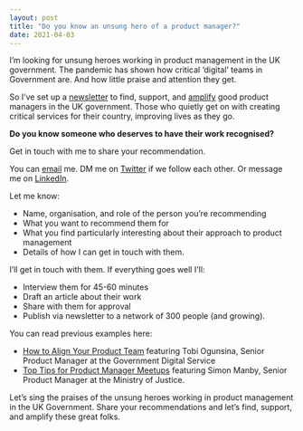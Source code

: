 ```yaml
---
layout: post
title: "Do you know an unsung hero of a product manager?"
date: 2021-04-03
---
```


I’m looking for unsung heroes working in product management in the UK government. 
The pandemic has shown how critical ‘digital’ teams in Government are. And how little praise and attention they get. 

So I’ve set up a [newsletter](https://buttondown.email/goodproductmanagement) to find, support, and [amplify](https://www.vox.com/2016/9/14/12914370/white-house-obama-women-gender-bias-amplification) good product managers in the UK government. Those who quietly get on with creating critical services for their country, improving lives as they go.

**Do you know someone who deserves to have their work recognised?**

Get in touch with me to share your recommendation.

You can [email](scott@goodproduct.management) me. DM me on [Twitter](https://twitter.com/scottcolfer) if we follow each other. Or message me on [LinkedIn](https://www.linkedin.com/in/scottcolfer).

Let me know:

- Name, organisation, and role of the person you’re recommending
- What you want to recommend them for
- What you find particularly interesting about their approach to product management
- Details of how I can get in touch with them.

I’ll get in touch with them. If everything goes well I'll: 

- Interview them for 45-60 minutes 
- Draft an article about their work
- Share with them for approval
- Publish via newsletter to a network of 300 people (and growing).

You can read previous examples here:

- [How to Align Your Product Team](https://buttondown.email/goodproductmanagement/archive/aa88b76c-5c0a-4402-a5ad-36a924fc9a28) featuring Tobi Ogunsina, Senior Product Manager at the Government Digital Service
- [Top Tips for Product Manager Meetups](https://buttondown.email/goodproductmanagement/archive/6a694af8-19d3-4e33-93a0-bcf6c75aadaf) featuring Simon Manby, Senior Product Manager at the Ministry of Justice.

Let’s sing the praises of the unsung heroes working in product management in the UK Government. Share your recommendations and let’s find, support, and amplify these great folks.


